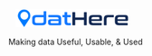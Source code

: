 <div align="center">
    <picture>
        <source media="(prefers-color-scheme: dark)" srcset="./dathere_logo_wb.png">
        <source media="(prefers-color-scheme: light)" srcset="./dathere_logo.png">
        <img width=200 alt="datHere logo" src="./dathere_logo.png">
    </picture>
    <p style="margin-left: 0.7rem">Making data Useful, Usable, & Used</p>
</div>
